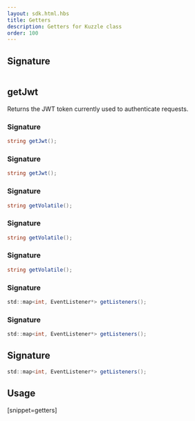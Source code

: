 ```yaml
---
layout: sdk.html.hbs
title: Getters
description: Getters for Kuzzle class
order: 100
---
```


## Signature

```csharp
```

## getJwt

Returns the JWT token currently used to authenticate requests.

### Signature

```csharp
string getJwt();
```

### Signature

```csharp
string getJwt();
```

### Signature

```csharp
string getVolatile();
```

### Signature

```csharp
string getVolatile();
```

### Signature

```csharp
string getVolatile();
```

### Signature

```csharp
std::map<int, EventListener*> getListeners();
```

### Signature

```csharp
std::map<int, EventListener*> getListeners();
```

## Signature

```csharp
std::map<int, EventListener*> getListeners();
```

## Usage

[snippet=getters]
